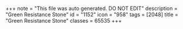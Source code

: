 +++
note = "This file was auto generated. DO NOT EDIT"
description = "Green Resistance Stone"
id = "1152"
icon = "958"
tags = [2048]
title = "Green Resistance Stone"
classes = 65535
+++
